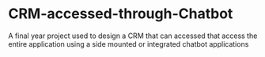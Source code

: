 # CRM-accessed-through-Chatbot
A final year project used to design a CRM that can accessed that access the entire application using a side mounted or integrated chatbot applications
